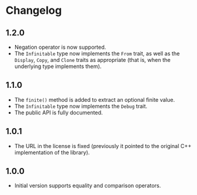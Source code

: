 # Changelog

## 1.2.0

* Negation operator is now supported.
* The `Infinitable` type now implements the `From` trait, as well as the `Display`, `Copy`, and `Clone` traits as appropriate (that is, when the underlying type implements them).

## 1.1.0

* The `finite()` method is added to extract an optional finite value.
* The `Infinitable` type now implements the `Debug` trait.
* The public API is fully documented.

## 1.0.1

* The URL in the license is fixed (previously it pointed to the original C++ implementation of the library).

## 1.0.0

* Initial version supports equality and comparison operators.
